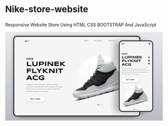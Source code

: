 # Nike-store-website
<h5></h5>
<p>Responsive Website Store Using HTML CSS BOOTSTRAP And JavaScript</p>
<img src="preview.png">